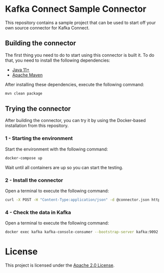 # Kafka Connect Sample Connector

This repository contains a sample project that can be used to start off your own source connector for Kafka Connect.

## Building the connector

The first thing you need to do to start using this connector is built it. To do that, you need to install the following dependencies:

- [Java 11+](https://openjdk.java.net/)
- [Apache Maven](https://maven.apache.org/)

After installing these dependencies, execute the following command:

```bash
mvn clean package
```

## Trying the connector

After building the connector, you can try it by using the Docker-based installation from this repository.

### 1 - Starting the environment

Start the environment with the following command:

```bash
docker-compose up
```

Wait until all containers are up so you can start the testing.

### 2 - Install the connector

Open a terminal to execute the following command:

```bash
curl -X POST -H "Content-Type:application/json" -d @connector.json http://localhost:8083/connectors
```

### 4 - Check the data in Kafka

Open a terminal to execute the following command:

```bash
docker exec kafka kafka-console-consumer --bootstrap-server kafka:9092 --topic source-1 --from-beginning
```

# License

This project is licensed under the [Apache 2.0 License](./LICENSE).